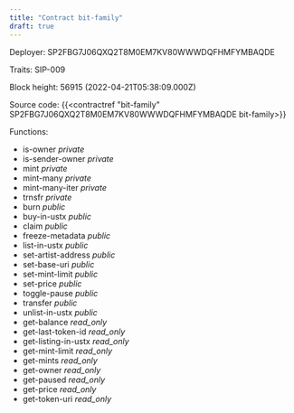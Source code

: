 ```yaml
---
title: "Contract bit-family"
draft: true
---
```

Deployer: SP2FBG7J06QXQ2T8M0EM7KV80WWWDQFHMFYMBAQDE

Traits:
SIP-009 



Block height: 56915 (2022-04-21T05:38:09.000Z)

Source code: {{<contractref "bit-family" SP2FBG7J06QXQ2T8M0EM7KV80WWWDQFHMFYMBAQDE bit-family>}}

Functions:

* is-owner _private_
* is-sender-owner _private_
* mint _private_
* mint-many _private_
* mint-many-iter _private_
* trnsfr _private_
* burn _public_
* buy-in-ustx _public_
* claim _public_
* freeze-metadata _public_
* list-in-ustx _public_
* set-artist-address _public_
* set-base-uri _public_
* set-mint-limit _public_
* set-price _public_
* toggle-pause _public_
* transfer _public_
* unlist-in-ustx _public_
* get-balance _read_only_
* get-last-token-id _read_only_
* get-listing-in-ustx _read_only_
* get-mint-limit _read_only_
* get-mints _read_only_
* get-owner _read_only_
* get-paused _read_only_
* get-price _read_only_
* get-token-uri _read_only_
